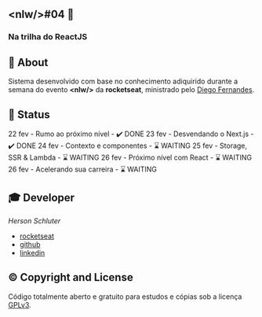 ## &lt;nlw/&gt;#04 :rocket:
### Na trilha do ReactJS

## :bookmark_tabs: About
Sistema desenvolvido com base no conhecimento adiquirido durante a semana do evento **&lt;nlw/&gt;** da **rocketseat**, ministrado pelo [Diego Fernandes](https://github.com/diego3g).

## :ticket: Status

22 fev - Rumo ao próximo nível - :heavy_check_mark: DONE
23 fev - Desvendando o Next.js - :heavy_check_mark: DONE
24 fev - Contexto e componentes - :hourglass: WAITING
25 fev - Storage, SSR & Lambda - :hourglass: WAITING
26 fev - Próximo nível com React - :hourglass: WAITING
26 fev - Acelerando sua carreira - :hourglass: WAITING

## :mortar_board: Developer

*Herson Schluter*
- [rocketseat](https://app.rocketseat.com.br/me/herson-schluter)
- [github](https://github.com/schluters)
- [linkedin](https://www.linkedin.com/in/herson-schluter-3b664937/)


## :copyright: Copyright and License

Código totalmente aberto e gratuito para estudos e cópias sob a licença [GPLv3](https://www.gnu.org/licenses/gpl-3.0.pt-br.html).
